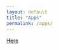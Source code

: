 ```yaml
---
layout: default
title: "Apps"
permalink: /apps/
---
```


[Here](https://tommfinch.shinyapps.io/DSL_LCFUs/)
